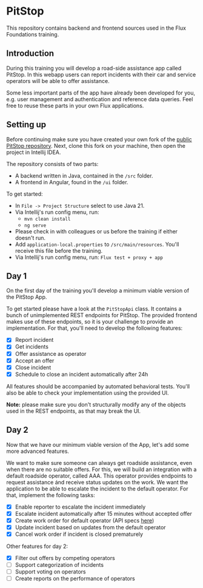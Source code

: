 # PitStop

This repository contains backend and frontend sources used in the Flux Foundations training.

## Introduction

During this training you will develop a road-side assistance app called PitStop. In this webapp users can
report incidents with their car and service operators will be able to offer assistance.

Some less important parts of the app have already been developed for you, e.g. user management and authentication
and reference data queries. Feel free to reuse these parts in your own Flux applications.

## Setting up

Before continuing make sure you have created your own fork of
the [public PitStop repository](https://github.com/flux-capacitor-io/pitstop). Next, clone this fork on your machine,
then open the project in Intellij IDEA.

The repository consists of two parts:

- A backend written in Java, contained in the `/src` folder.
- A frontend in Angular, found in the `/ui` folder.

To get started:

- In `File -> Project Structure` select to use Java 21.
- Via Intellij's run config menu, run:
    - `mvn clean install`
    - `ng serve`
- Please check in with colleagues or us before the training if either doesn't run.
- Add `application-local.properties` to `/src/main/resources`. You'll receive this file before the training.
- Via Intellij's run config menu, run: `Flux test + proxy + app`

## Day 1

On the first day of the training you'll develop a minimum viable version of the PitStop App.

To get started please have a look at the `PitStopApi` class. It contains a bunch of unimplemented REST endpoints for
PitStop. The provided frontend makes use of these endpoints, so it is your challenge to provide an implementation.
For that, you'll need to develop the following features:

- [x] Report incident
- [x] Get incidents
- [x] Offer assistance as operator
- [x] Accept an offer
- [x] Close incident
- [x] Schedule to close an incident automatically after 24h

All features should be accompanied by automated behavioral tests. You'll also be able to check your implementation
using the provided UI.

**Note:** please make sure you don't structurally modify any of the objects used in the REST endpoints, as that may
break the UI.

## Day 2

Now that we have our minimum viable version of the App, let's add some more advanced features.

We want to make sure someone can always get roadside assistance, even when there are no suitable offers. For
this, we will build an integration with a default roadside operator, called AAA. This operator provides endpoints to
request assistance ánd receive status updates on the work. We want the application to be able to escalate the incident
to the default operator. For that, implement the following tasks:

- [x] Enable reporter to escalate the incident immediately
- [x] Escalate incident automatically after 15 minutes without accepted offer
- [x] Create work order for default operator (API specs [here](src/main/resources/aaa/swagger.json))
- [x] Update incident based on updates from the default operator
- [x] Cancel work order if incident is closed prematurely

Other features for day 2:

- [x] Filter out offers by competing operators
- [ ] Support categorization of incidents
- [ ] Support voting on operators
- [ ] Create reports on the performance of operators